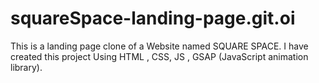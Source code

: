 # squareSpace-landing-page.git.oi

This is a landing page clone of a Website named SQUARE SPACE. I have created this project Using HTML , CSS, JS , GSAP (JavaScript animation library). 
